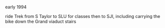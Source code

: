 early 1994

ride Trek from S Taylor to SLU for classes
then to SJI, including carrying the bike down the Grand viaduct stairs
